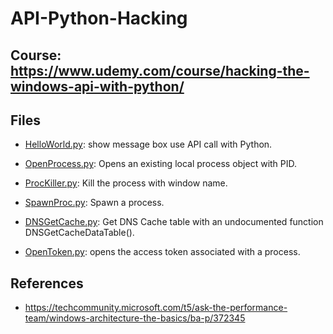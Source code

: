 # API-Python-Hacking

## Course: <https://www.udemy.com/course/hacking-the-windows-api-with-python/>

## Files

* [HelloWorld.py](HelloWorld.py): show message box use API call with Python.

* [OpenProcess.py](OpenProcess.py): Opens an existing local process object with PID.

* [ProcKiller.py](ProcKiller.py): Kill the process with window name.

* [SpawnProc.py](SpawnProc.py): Spawn a process.

* [DNSGetCache.py](DNSGetCache.py): Get DNS Cache table with an undocumented function DNSGetCacheDataTable().

* [OpenToken.py](OpenToken.py): opens the access token associated with a process.

## References

* <https://techcommunity.microsoft.com/t5/ask-the-performance-team/windows-architecture-the-basics/ba-p/372345>
